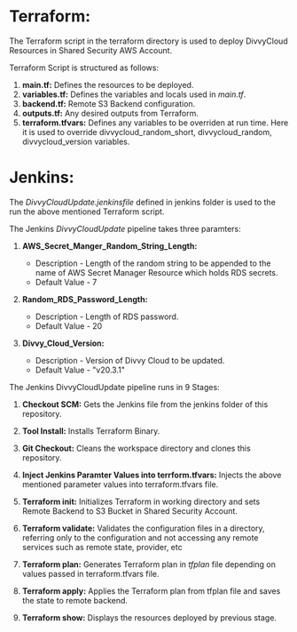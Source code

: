 # Terraform:


The Terraform script in the terraform directory is used to deploy DivvyCloud Resources in Shared Security AWS Account.

Terraform Script is structured as follows:

1) **main.tf:** Defines the resources to be deployed.
2) **variables.tf:** Defines the variables and locals used in *main.tf*.
3) **backend.tf:** Remote S3 Backend configuration.
4) **outputs.tf:** Any desired outputs from Terraform.
5) **terraform.tfvars:** Defines any variables to be overriden at run time. Here it is used to override divvycloud_random_short, divvycloud_random, divvycloud_version variables.




# Jenkins:


The *DivvyCloudUpdate.jenkinsfile* defined in jenkins folder is used to the run the above mentioned Terraform script.

The Jenkins *DivvyCloudUpdate* pipeline takes three paramters:

1)  **AWS_Secret_Manger_Random_String_Length:**
       - Description - Length of the random string to be appended to the name of AWS Secret Manager Resource which holds RDS secrets.
       - Default Value - 7

2)  **Random_RDS_Password_Length:**
       - Description - Length of RDS password.
       - Default Value - 20

3)  **Divvy_Cloud_Version:**
       - Description - Version of Divvy Cloud to be updated.
       - Default Value - "v20.3.1"

The Jenkins DivvyCloudUpdate pipeline runs in 9 Stages:

1) **Checkout SCM:** Gets the Jenkins file from the jenkins folder of this repository.

2) **Tool Install:** Installs Terraform Binary.

3) **Git Checkout:** Cleans the workspace directory and clones this repository.

4) **Inject Jenkins Paramter Values into terrform.tfvars:** Injects the above mentioned parameter values into terraform.tfvars file.

5) **Terraform init:** Initializes Terraform in working directory and sets Remote Backend to S3 Bucket in Shared Security Account.

6) **Terraform validate:** Validates the configuration files in a directory, referring only to the configuration and not accessing any remote services such as remote state, provider, etc

7) **Terraform plan:** Generates Terraform plan in *tfplan* file depending on values passed in terraform.tfvars file.

8) **Terraform apply:** Applies the Terraform plan from tfplan file and saves the state to remote backend.

9) **Terraform show:** Displays the resources deployed by previous stage.